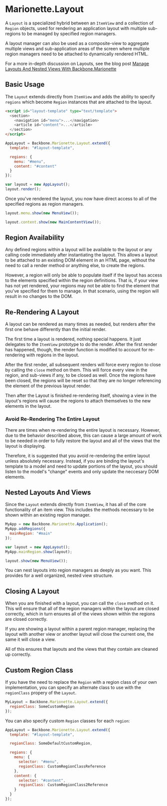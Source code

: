 # Marionette.Layout

A `Layout` is a specialized hybrid between an `ItemView` and
a collection of `Region` objects, used for rendering an application
layout with multiple sub-regions to be managed by specified region managers.

A layout manager can also be used as a composite-view to aggregate multiple
views and sub-application areas of the screen where multiple region managers need
to be attached to dynamically rendered HTML.

For a more in-depth discussion on Layouts, see the blog post
[Manage Layouts And Nested Views With Backbone.Marionette](http://lostechies.com/derickbailey/2012/03/22/managing-layouts-and-nested-views-with-backbone-marionette/)

## Basic Usage

The `Layout` extends directly from `ItemView` and adds the ability
to specify `regions` which become `Region` instances that are attached
to the layout.

```html
<script id="layout-template" type="text/template">
  <section>
    <navigation id="menu">...</navigation>
    <article id="content">...</article>
  </section>
</script>
```

```js
AppLayout = Backbone.Marionette.Layout.extend({
  template: "#layout-template",

  regions: {
    menu: "#menu",
    content: "#content"
  }
});

var layout = new AppLayout();
layout.render();
```

Once you've rendered the layout, you now have direct access
to all of the specified regions as region managers.

```js
layout.menu.show(new MenuView());

layout.content.show(new MainContentView());
```

## Region Availability

Any defined regions within a layout will be available to the
layout or any calling code immediately after instantiating the
layout. This allows a layout to be attached to an existing 
DOM element in an HTML page, without the need to call a render
method or anything else, to create the regions.

However, a region will only be able to populate itself if the
layout has access to the elements specified within the region
definitions. That is, if your view has not yet rendered, your
regions may not be able to find the element that you've
specified for them to manage. In that scenario, using the
region will result in no changes to the DOM.

## Re-Rendering A Layout

A layout can be rendered as many times as needed, but renders
after the first one behave differently than the initial render.

The first time a layout is rendered, nothing special happens. It just
delegates to the `ItemView` prototype to do the render. After the
first render has happened, though, the render function is modified to
account for re-rendering with regions in the layout.

After the first render, all subsequent renders will force every
region to close by calling the `close` method on them. This will
force every view in the region, and sub-views if any, to be closed
as well. Once the regions have been closed, the regions will be
reset so that they are no longer referencing the element of the previous
layout render. 

Then after the Layout is finished re-rendering itself,
showing a view in the layout's regions will cause the regions to attach
themselves to the new elements in the layout.

### Avoid Re-Rendering The Entire Layout

There are times when re-rendering the entire layout is necessary. However,
due to the behavior described above, this can cause a large amount of
work to be needed in order to fully restore the layout and all of the
views that the layout is displaying.

Therefore, it is suggested that you avoid re-rendering the entire
layout unless absolutely necessary. Instead, if you are binding the
layout's template to a model and need to update portions of the layout,
you should listen to the model's "change" events and only update the
neccesary DOM elements.

## Nested Layouts And Views

Since the `Layout` extends directly from `ItemView`, it
has all of the core functionality of an item view. This includes
the methods necessary to be shown within an existing region manager.

```js
MyApp = new Backbone.Marionette.Application();
MyApp.addRegions({
  mainRegion: "#main"
});

var layout = new AppLayout();
MyApp.mainRegion.show(layout);

layout.show(new MenuView());
```

You can nest layouts into region managers as deeply as you want.
This provides for a well organized, nested view structure.

## Closing A Layout 

When you are finished with a layout, you can call the
`close` method on it. This will ensure that all of the region managers
within the layout are closed correctly, which in turn
ensures all of the views shown within the regions are closed correctly.

If you are showing a layout within a parent region manager, replacing 
the layout with another view or another layout will close the current 
one, the same it will close a view.

All of this ensures that layouts and the views that they
contain are cleaned up correctly.

## Custom Region Class

If you have the need to replace the `Region` with a region class of
your own implementation, you can specify an alternate class to use
with the `regionClass` propery of the `Layout`.

```js
MyLayout = Backbone.Marionette.Layout.extend({
  regionClass: SomeCustomRegion 
});
```

You can also specify custom `Region` classes for each `region`:

```js
AppLayout = Backbone.Marionette.Layout.extend({
  template: "#layout-template",

  regionClass: SomeDefaultCustomRegion,

  regions: {
    menu: {
      selector: "#menu",
      regionClass: CustomRegionClassReference
    },
    content: {
      selector: "#content",
      regionClass: CustomRegionClass2Reference
    }
  }
});
```

